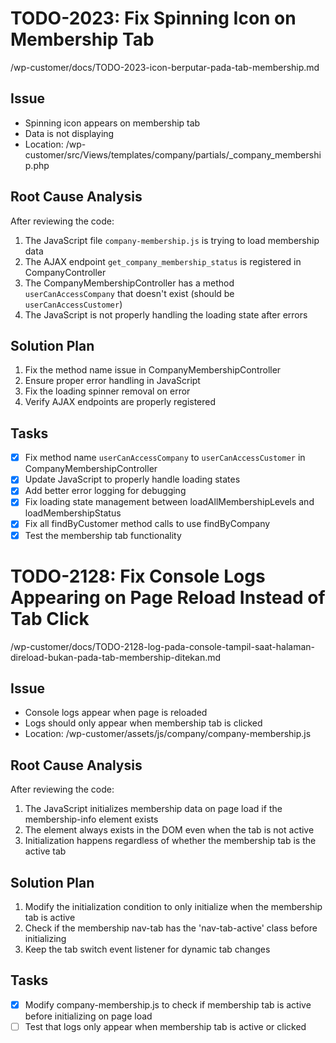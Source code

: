 # TODO-2023: Fix Spinning Icon on Membership Tab

/wp-customer/docs/TODO-2023-icon-berputar-pada-tab-membership.md

## Issue
- Spinning icon appears on membership tab
- Data is not displaying
- Location: /wp-customer/src/Views/templates/company/partials/_company_membership.php

## Root Cause Analysis
After reviewing the code:
1. The JavaScript file `company-membership.js` is trying to load membership data
2. The AJAX endpoint `get_company_membership_status` is registered in CompanyController
3. The CompanyMembershipController has a method `userCanAccessCompany` that doesn't exist (should be `userCanAccessCustomer`)
4. The JavaScript is not properly handling the loading state after errors

## Solution Plan
1. Fix the method name issue in CompanyMembershipController
2. Ensure proper error handling in JavaScript
3. Fix the loading spinner removal on error
4. Verify AJAX endpoints are properly registered

## Tasks
- [x] Fix method name `userCanAccessCompany` to `userCanAccessCustomer` in CompanyMembershipController
- [x] Update JavaScript to properly handle loading states
- [x] Add better error logging for debugging
- [x] Fix loading state management between loadAllMembershipLevels and loadMembershipStatus
- [x] Fix all findByCustomer method calls to use findByCompany
- [x] Test the membership tab functionality

# TODO-2128: Fix Console Logs Appearing on Page Reload Instead of Tab Click

/wp-customer/docs/TODO-2128-log-pada-console-tampil-saat-halaman-direload-bukan-pada-tab-membership-ditekan.md

## Issue
- Console logs appear when page is reloaded
- Logs should only appear when membership tab is clicked
- Location: /wp-customer/assets/js/company/company-membership.js

## Root Cause Analysis
After reviewing the code:
1. The JavaScript initializes membership data on page load if the membership-info element exists
2. The element always exists in the DOM even when the tab is not active
3. Initialization happens regardless of whether the membership tab is the active tab

## Solution Plan
1. Modify the initialization condition to only initialize when the membership tab is active
2. Check if the membership nav-tab has the 'nav-tab-active' class before initializing
3. Keep the tab switch event listener for dynamic tab changes

## Tasks
- [x] Modify company-membership.js to check if membership tab is active before initializing on page load
- [ ] Test that logs only appear when membership tab is active or clicked
